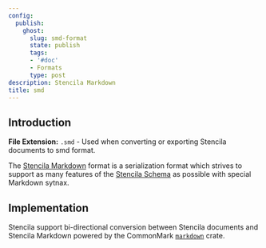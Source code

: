 ```yaml
---
config:
  publish:
    ghost:
      slug: smd-format
      state: publish
      tags:
      - '#doc'
      - Formats
      type: post
description: Stencila Markdown
title: smd
---
```


## Introduction

**File Extension:** `.smd` - Used when converting or exporting Stencila documents to smd format.

The [Stencila Markdown](docs/smd) format is a serialization format which strives to support as many features of the [Stencila Schema](docs/schema) as possible with special Markdown sytnax.

## Implementation

Stencila support bi-directional conversion between Stencila documents and Stencila Markdown powered by the CommonMark [`markdown`](https://crates.io/crates/ciborium) crate.

<!-- prettier-ignore-start -->
<!-- CODEC-DOCS:START -->

<!-- CODEC-DOCS:STOP -->
<!-- prettier-ignore-end -->
